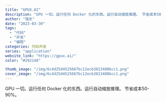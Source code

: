 ```yaml
---
title: "GPUX.AI"
description: "GPU 一切。运行任何 Docker 化的东西。运行自动缩放推理。 节省成本50-90%。"
author: "瑞东"
date: "2023-03-30"
tags:
  - "代码"
  - "开发"
  - "编程"
categories: 代码开发
series: "application"
website_link: "https://gpux.ai/"
color: "#292148"

thumb_image: "/img/6c4d25d4525667bc12ecb3813480bcc1.png"
cover_image: "/img/6c4d25d4525667bc12ecb3813480bcc1.png"
---
```


GPU 一切。运行任何 Docker 化的东西。运行自动缩放推理。 节省成本50-90%。